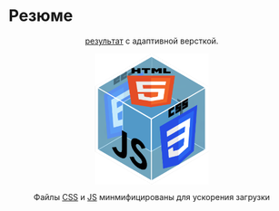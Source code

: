 
<h1>Резюме</h1>

<p align="center">
<a href="https://faustluck.github.io/MyCV/index.html">результат</a> с адаптивной версткой.
</p>
<p align="center">
<img src="assets/image/preview.png" alt="drawing" style="width:200px; display: flex; align-self: center"/>
</p>
<p align="center">
Файлы <a href="assets/styles">CSS</a> и <a href="assets/scripts">JS</a> минмифицированы для ускорения загрузки
</p>